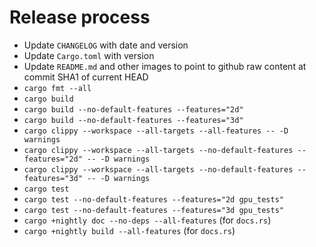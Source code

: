 # Release process

- Update `CHANGELOG` with date and version
- Update `Cargo.toml` with version
- Update `README.md` and other images to point to github raw content at commit SHA1 of current HEAD
- `cargo fmt --all`
- `cargo build`
- `cargo build --no-default-features --features="2d"`
- `cargo build --no-default-features --features="3d"`
- `cargo clippy --workspace --all-targets --all-features -- -D warnings`
- `cargo clippy --workspace --all-targets --no-default-features --features="2d" -- -D warnings`
- `cargo clippy --workspace --all-targets --no-default-features --features="3d" -- -D warnings`
- `cargo test`
- `cargo test --no-default-features --features="2d gpu_tests"`
- `cargo test --no-default-features --features="3d gpu_tests"`
- `cargo +nightly doc --no-deps --all-features` (for `docs.rs`)
- `cargo +nightly build --all-features` (for `docs.rs`)
